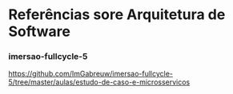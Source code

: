 # Referências sore Arquitetura de Software

### imersao-fullcycle-5

https://github.com/ImGabreuw/imersao-fullcycle-5/tree/master/aulas/estudo-de-caso-e-microsservicos